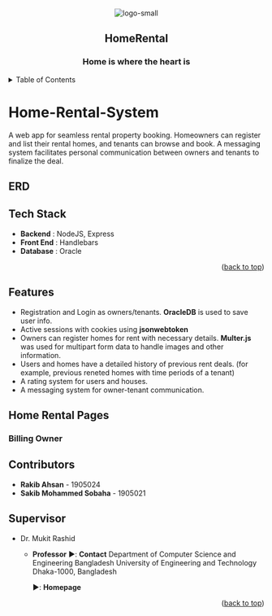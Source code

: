 <div id="top"></div>
<!--Project LOGO -->
<br/>
<div align="center">

![logo-small](https://github.com/user-attachments/assets/762b1b1e-eecc-4556-b833-a33aff58b026)

<h2 align="center">HomeRental</h2>
  <h3 align="center">Home is where the heart is </h3>
</div>

<!--TABLE OF CONTENTS -->
<details>
  <summary>Table of Contents</summary>
  <ol>
    <li>
      <a href="#about-the-project">Home-Rental-System</a>
      <ul>
        <li><a href="#built-with">Tech Stack</a></li>
      </ul>
    </li>
    <li>
      <a href="#getting-started">Getting Started</a>
      <ul>
        <li><a href="#prerequisites">Prerequisites</a></li>
        <li><a href="#installation">Installation</a></li>
      </ul>
    </li>
    <li><a href="#license">License</a></li>
    <li><a href="#contact">Contact</a></li>
  </ol>
</details>

# Home-Rental-System
A web app for seamless rental property booking. Homeowners can register and list their rental homes, and tenants can browse and book. A messaging system facilitates personal communication between owners and tenants to finalize the deal.

## ERD


## Tech Stack
- **Backend** : NodeJS, Express
- **Front End** : Handlebars
- **Database** : Oracle

<p align="right">(<a href="#top">back to top</a>)</p>

## Features
* Registration and Login as owners/tenants. **OracleDB** is used to save user info.
* Active sessions with cookies using **jsonwebtoken**
* Owners can register homes for rent with necessary details. **Multer.js** was used for multipart form data to handle images and other information.
* Users and homes have a detailed history of previous rent deals. (for example, previous reneted homes with time periods of a tenant)
* A rating system for users and houses.
* A messaging system for owner-tenant communication.


## Home Rental Pages
### Billing Owner 

<!-- CONTACT -->
## Contributors
- **Rakib Ahsan** - 1905024
- **Sakib Mohammed Sobaha** - 1905021

## Supervisor
- Dr. Mukit Rashid
  - **Professor**
     ▶️: **Contact**
     Department of Computer Science and Engineering
     Bangladesh University of Engineering and Technology
     Dhaka-1000, Bangladesh

     ▶️: **Homepage**

<p align="right">(<a href="#top">back to top</a>)</p>
